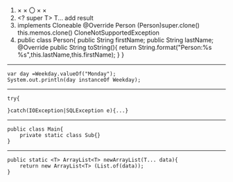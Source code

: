 1.  ×   ×   〇  ×   ×   
2.  <T> <? super T> T...    add result
3.  implements Cloneable    @Override   Person  (Person)super.clone()   this.memos.clone()  CloneNotSupportedException
4.  public class Person{
        public String firstName;
        public String lastName;
        @Override
        public String toString(){
            return String.format("Person:%s %s",this.lastName,this.firstName);
        }
    }
------------------------------------
    var day =Weekday.valueOf("Monday");
    System.out.println(day instanceOf Weekday);
------------------------------------

    try{

    }catch(IOException|SQLException e){...}
------------------------------------

    public class Main{
        private static class Sub{}
    }
------------------------------------

    public static <T> ArrayList<T> newArrayList(T... data){
        return new ArrayList<T> (List.of(data));
    }